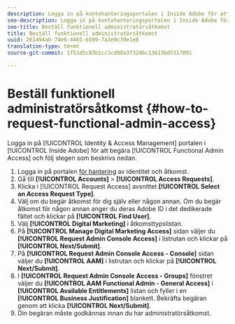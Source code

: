 ```yaml
---
description: Logga in på kontohanteringsportalen i Inside Adobe för att begära funktionell administratörsåtkomst och följ stegen som beskrivs nedan.
seo-description: Logga in på kontohanteringsportalen i Inside Adobe för att begära funktionell administratörsåtkomst och följ stegen som beskrivs nedan.
seo-title: Beställ funktionell administratörsåtkomst
title: Beställ funktionell administratörsåtkomst
uuid: 261494ab-74e6-4465-b599-7a3e9c39e1e6
translation-type: tm+mt
source-git-commit: 1f51d5c83b1cc3cd98a3f3246c13613bd5317091

---
```



# Beställ funktionell administratörsåtkomst {#how-to-request-functional-admin-access}

Logga in på [!UICONTROL Identity & Access Management] portalen i [!UICONTROL Inside Adobe] för att begära [!UICONTROL Functional Admin Access] och följ stegen som beskrivs nedan.

<!-- request-functional-admin-access.xml -->

1. Logga in på portalen [för hantering](https://iam.corp.adobe.com) av identitet och åtkomst.
2. Gå till **[!UICONTROL Accounts]** > **[!UICONTROL Access Requests]**.
3. Klicka i [!UICONTROL Request Access] avsnittet **[!UICONTROL Select an Access Request Type]**.
4. Välj om du begär åtkomst för dig själv eller någon annan. Om du begär åtkomst för någon annan anger du deras Adobe ID i det dedikerade fältet och klickar på **[!UICONTROL Find User]**.
5. Välj **[!UICONTROL Digital Marketing]** i åtkomsttypslistan.
6. På **[!UICONTROL Manage Digital Marketing Access]** sidan väljer du **[!UICONTROL Request Admin Console Access]** i listrutan och klickar på **[!UICONTROL Next/Submit]**.
7. På **[!UICONTROL Request Admin Console Access - Console]** sidan väljer du **[!UICONTROL AAM]** i listrutan och klickar på **[!UICONTROL Next/Submit]**.
8. I **[!UICONTROL Request Admin Console Access - Groups]** fönstret väljer du **[!UICONTROL AAM Functional Admin - General Access]** i **[!UICONTROL Available Entitlements]** listan och fyller i en **[!UICONTROL Business Justification]** blankett. Bekräfta begäran genom att klicka **[!UICONTROL Next/Submit]**.
9. Din begäran måste godkännas innan du har administratörsåtkomst.